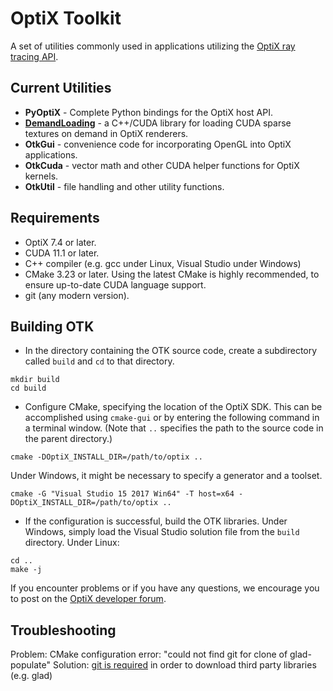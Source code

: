 
# OptiX Toolkit

A set of utilities commonly used in applications utilizing the [OptiX ray tracing API](https://developer.nvidia.com/rtx/ray-tracing/optix).

## Current Utilities
- **PyOptiX** - Complete Python bindings for the OptiX host API.
- **[DemandLoading](DemandLoading/README.md)** -  a C++/CUDA library for loading CUDA sparse textures on demand in OptiX renderers.
- **OtkGui** - convenience code for incorporating OpenGL into OptiX applications.
- **OtkCuda** - vector math and other CUDA helper functions for OptiX kernels.
- **OtkUtil** - file handling and other utility functions.

## Requirements

- OptiX 7.4 or later.
- CUDA 11.1 or later.
- C++ compiler (e.g. gcc under Linux, Visual Studio under Windows)
- CMake 3.23 or later.  Using the latest CMake is highly recommended, to ensure up-to-date CUDA
language support.
- git (any modern version).

## Building OTK

- In the directory containing the OTK source code, create a subdirectory called `build` and `cd` to that directory.
```
mkdir build
cd build
```
- Configure CMake, specifying the location of the OptiX SDK.  This can be accomplished using `cmake-gui` or by entering the following command in a terminal window.  (Note that `..` specifies the path to the source code in the parent directory.)
```
cmake -DOptiX_INSTALL_DIR=/path/to/optix ..
```
Under Windows, it might be necessary to specify a generator and a toolset.  
```
cmake -G "Visual Studio 15 2017 Win64" -T host=x64 -DOptiX_INSTALL_DIR=/path/to/optix ..
```
- If the configuration is successful, build the OTK libraries.  Under Windows, simply load the Visual Studio solution file from the `build` directory.  Under Linux:
```
cd ..
make -j
```

If you encounter problems or if you have any questions, we encourage you to post on the [OptiX developer forum](https://forums.developer.nvidia.com/c/gaming-and-visualization-technologies/visualization/optix/167).

## Troubleshooting

Problem: CMake configuration error: "could not find git for clone of glad-populate"
Solution: [git is required](https://git-scm.com/download) in order to download third party libraries (e.g. glad)
